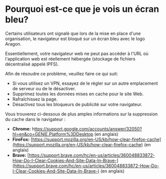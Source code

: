 # Pourquoi est-ce que je vois un écran bleu?

Certains utilisateurs ont signalé que lors de la mise en place d'une organisation, le navigateur est bloqué sur un écran bleu avec le logo Aragon.

Essentiellement, votre navigateur web ne peut pas accéder à l'URL où l'application web est réellement hébergée (stockage de fichiers décentralisé appelé IPFS).

Afin de résoudre ce problème, veuillez faire ce qui suit:

* Si vous utilisez un VPN, essayez de le régler sur un autre emplacement de serveur ou de le désactiver.
* Supprimez toutes les données mises en cache pour le site Web.
* Rafraîchissez la page.
* Désactivez tous les bloqueurs de publicité sur votre navigateur.

Vous trouverez ci-dessous de plus amples informations sur la suppression du cache dans le navigateur :

* **Chrome:** h[ttps://support.google.com/accounts/answer/32050?hl=en\&co=GENIE.Platform%3DDesktop](https://support.google.com/accounts/answer/32050?hl=en\&co=GENIE.Platform%3DDesktop) (en anglais)
* **FireFox:** [https://support.mozilla.org/en-US/kb/how-clear-firefox-cache](https://support.mozilla.org/en-US/kb/how-clear-firefox-cache) (en anglais)
* **Brave:** [https://support.brave.com/hc/en-us/articles/360048833872-How-Do-I-Clear-Cookies-And-Site-Data-In-Brave-](https://support.brave.com/hc/en-us/articles/360048833872-How-Do-I-Clear-Cookies-And-Site-Data-In-Brave-) (en anglais)
